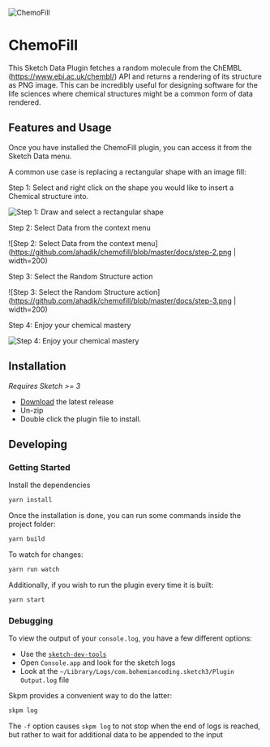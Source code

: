 ![ChemoFill](https://github.com/ahadik/chemofill/blob/master/docs/banner.png)

# ChemoFill

This Sketch Data Plugin fetches a random molecule from the ChEMBL (https://www.ebi.ac.uk/chembl/) API and returns a rendering of its structure as PNG image. This can be incredibly useful for designing software for the life sciences where chemical structures might be a common form of data rendered.

## Features and Usage

Once you have installed the ChemoFill plugin, you can access it from the Sketch Data menu.

A common use case is replacing a rectangular shape with an image fill:

Step 1: Select and right click on the shape you would like to insert a Chemical structure into.

![Step 1: Draw and select a rectangular shape](https://github.com/ahadik/chemofill/blob/master/docs/step-1.png)

Step 2: Select Data from the context menu

![Step 2: Select Data from the context menu](https://github.com/ahadik/chemofill/blob/master/docs/step-2.png | width=200)

Step 3: Select the Random Structure action

![Step 3: Select the Random Structure action](https://github.com/ahadik/chemofill/blob/master/docs/step-3.png | width=200)

Step 4: Enjoy your chemical mastery

![Step 4: Enjoy your chemical mastery](https://github.com/ahadik/chemofill/blob/master/docs/step-4.png)

## Installation

_Requires Sketch >= 3_

* [Download](https://github.com/mathieudutour/sketch-styles-hierarchy/releases/latest) the latest release
* Un-zip
* Double click the plugin file to install.

## Developing

### Getting Started

Install the dependencies

```bash
yarn install
```

Once the installation is done, you can run some commands inside the project folder:

```bash
yarn build
```

To watch for changes:

```bash
yarn run watch
```

Additionally, if you wish to run the plugin every time it is built:

```bash
yarn start
```

### Debugging

To view the output of your `console.log`, you have a few different options:

* Use the [`sketch-dev-tools`](https://github.com/skpm/sketch-dev-tools)
* Open `Console.app` and look for the sketch logs
* Look at the `~/Library/Logs/com.bohemiancoding.sketch3/Plugin Output.log` file

Skpm provides a convenient way to do the latter:

```bash
skpm log
```

The `-f` option causes `skpm log` to not stop when the end of logs is reached, but rather to wait for additional data to be appended to the input
